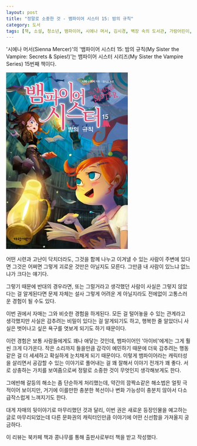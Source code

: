 ```yaml
---
layout: post
title: "정말로 소중한 것 - 뱀파이어 시스터 15: 밤의 규칙"
category: 도서
tags: [책, 소설, 청소년, 뱀파이어, 시에나 머서, 김시경, 벽장 속의 도서관, 가람어린이, 북카페 책과 콩나무, 서평]
---
```


'시에나 머서(Sienna Mercer)'의
'뱀파이어 시스터 15: 밤의 규칙(My Sister the Vampire: Secrets & Spies!)'는
뱀파이어 시스터 시리즈(My Sister the Vampire Series) 15번째 책이다.

![표지](/images/my-sister-the-vampire-15-secrets-and-spies-book-h480.jpg)

어떤 시련과 고난이 닥치더라도,
그것을 함께 나누고 이겨낼 수 있는 사람이 주변에 있다면
그것은 어쩌면 그렇게 괴로운 것만은 아닐지도 모른다.
그만큼 내 사람이 있느냐 없느냐가 크다는 얘기다.

그렇기 때문에 반대의 경우라면,
또는 그럴거라고 생각했던 사람이 사실은 그렇지 않았다는 걸 알게된다면
문제 자체는 설사 그렇게 어려운 게 아닐지라도
전에없이 고통스러운 경험이 될 수도 있다.

이번 권에서 자매는 그와 비슷한 경험을 하게된다.
모든 걸 털어놓을 수 있는 관계라고 생각했지만 사실은 감추려는 비밀이 있다는 걸 알게되기도 하고,
행복한 줄 알았더니 사실은 벗어나고 싶은 욕구를 엿보게 되기도 하기 때문이다.

이런 경험은 보통 사람들에게도 꽤나 애닿는 것인데,
뱀파이어인 '아이비'에게는 그게 훨씬 크게 다가온다.
작은 소리까지 들을만큼 감각이 예민하기 때문에
더욱 감추려는 행동 같은 걸 더 세세하고 확실하게 눈치채게 되기 때문이다.
이렇게 뱀파이어라는 캐릭터성을 살리면서
공감할 수 있는 이야기로 풀어내는 걸 꽤 잘해서 이야기 전개가 꽤 좋다.
서로 상충하는 가치를 보여줌으로써 정말로 소중한 것이 무엇인지 생각해보게도 한다.

그에반해 갈등의 해소는 좀 단순하게 처리했는데,
약간의 깜짝쇼같은 해소법은 얼핏 극적이어 보이지만,
거기에 이를만한 충분한 복선이나 변화 가능성이 충분치 않아서
다소 급작스럽게 느껴지기도 한다.

대게 자매의 뒷이야기로 마무리했던 것과 달리,
이번 권은 새로운 등장인물을 예고하는 글로 마무리되었는데
다른 문화권의 캐릭터인만큼 이야기에 어떤 신선함을 가져올지 궁금하다.



<div class="im im-info">
이 리뷰는 북카페 책과 콩나무를 통해 출판사로부터 책을 받고 작성했다.
</div>
